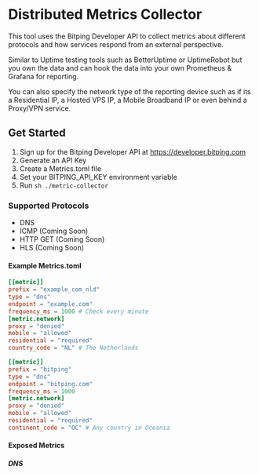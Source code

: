 # Distributed Metrics Collector

This tool uses the Bitping Developer API to collect metrics about different protocols and how services respond from an external perspective.

Similar to Uptime testing tools such as BetterUptime or UptimeRobot but you own the data and can hook the data into your own Prometheus & Grafana for reporting.

You can also specify the network type of the reporting device such as if its a Residential IP, a Hosted VPS IP, a Mobile Broadband IP or even behind a Proxy/VPN service.

## Get Started

1. Sign up for the Bitping Developer API at https://developer.bitping.com
2. Generate an API Key
3. Create a Metrics.toml file
4. Set your BITPING_API_KEY environment variable
5. Run `sh ./metric-collector`

### Supported Protocols

- DNS
- ICMP (Coming Soon)
- HTTP GET (Coming Soon)
- HLS (Coming Soon)

#### Example Metrics.toml

```toml
[[metric]]
prefix = "example_com_nld"
type = "dns"
endpoint = "example.com"
frequency_ms = 1000 # Check every minute
[metric.network]
proxy = "denied"
mobile = "allowed"
residential = "required"
country_code = "NL" # The Netherlands

[[metric]]
prefix = "bitping"
type = "dns"
endpoint = "bitping.com"
frequency_ms = 1000
[metric.network]
proxy = "denied"
mobile = "allowed"
residential = "required"
continent_code = "OC" # Any country in Oceania
```

#### Exposed Metrics

##### DNS
